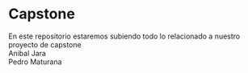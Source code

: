# Capstone

En este repositorio estaremos subiendo todo lo relacionado a nuestro proyecto de capstone \
Anibal Jara  \
Pedro Maturana
